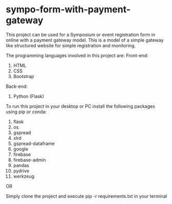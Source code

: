 # sympo-form-with-payment-gateway
This project can be used for a Symposium or event registration form in online with a payment gateway model. This is a model of a simple gateway like structured website for simple registration and monitoring.

The programming languages involved in this project are:
Front-end:
1. HTML
2. CSS
3. Bootstrap

Back-end:
1. Python (Flask)

To run this project in your desktop or PC install the following packages using pip or conda:
1. flask
2. os
3. gspread
4. xlrd
5. gspread-dataframe
6. google
7. firebase
8. firebase-admin
9. pandas
10. pydrive
11. werkzeug

OR

Simply clone the project and execute pip -r requirements.txt in your terminal
